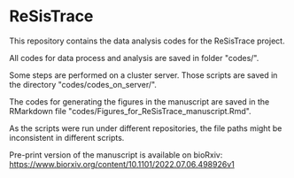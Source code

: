 # ReSisTrace

This repository contains the data analysis codes for the ReSisTrace project.

All codes for data process and analysis are saved in folder "codes/". 

Some steps are performed on a cluster server. Those scripts are saved in the directory "codes/codes_on_server/".

The codes for generating the figures in the manuscript are saved in the RMarkdown file "codes/Figures_for_ReSisTrace_manuscript.Rmd".

As the scripts were run under different repositories, the file paths might be inconsistent in different scripts.

Pre-print version of the manuscript is available on bioRxiv: https://www.biorxiv.org/content/10.1101/2022.07.06.498926v1
